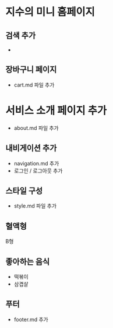 # 지수의 미니 홈페이지

## 검색 추가

-

## 장바구니 페이지

- cart.md 파일 추가

# 서비스 소개 페이지 추가

- about.md 파일 추가

## 내비게이션 추가

- navigation.md 추가
- 로그인 / 로그아웃 추가

## 스타일 구성

- style.md 파일 추가

## 혈액형

B형

## 좋아하는 음식

- 떡볶이
- 삼겹살

## 푸터

- footer.md 추가
